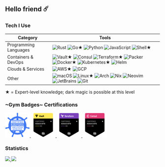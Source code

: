 ## Hello friend :comet:

<!-- https://simpleicons.org/ -->

### Tech I Use

| Category              | Tools                                                                                                                                                                                                                                                                                                                                                                                                                                                                                                                                                                                                                                                                                                                                              |
| --------------------- | -------------------------------------------------------------------------------------------------------------------------------------------------------------------------------------------------------------------------------------------------------------------------------------------------------------------------------------------------------------------------------------------------------------------------------------------------------------------------------------------------------------------------------------------------------------------------------------------------------------------------------------------------------------------------------------------------------------------------------------------------- |
| Programming Languages | ![Rust](https://img.shields.io/badge/-Rust-DEA584?style=flat-square&logo=rust&logoColor=black) ![Go](https://img.shields.io/badge/-Go-00ADD8?style=flat-square&logo=go&logoColor=white)★ ![Python](https://img.shields.io/badge/-Python-3776AB?style=flat-square&logo=python&logoColor=white) ![JavaScript](https://img.shields.io/badge/-JavaScript-F7DF1E?style=flat-square&logo=javascript&logoColor=black) ![Shell](https://img.shields.io/badge/-Shell-4EAA25?style=flat-square&logo=gnubash&logoColor=white)★                                                                                                                                                                                                                                |
| Containers & DevOps   | ![Vault](https://img.shields.io/badge/-Vault-000000?style=flat-square&logo=vault&logoColor=white)★ ![Consul](https://img.shields.io/badge/-Consul-F24C53?style=flat-square&logo=consul&logoColor=white) ![Terraform](https://img.shields.io/badge/-Terraform-7B42BC?style=flat-square&logo=terraform&logoColor=white)★ ![Packer](https://img.shields.io/badge/-Packer-02A8EF?style=flat-square&logo=packer&logoColor=white) ![Docker](https://img.shields.io/badge/-Docker-46a2f1?style=flat-square&logo=docker&logoColor=white)★ ![Kubernetes](https://img.shields.io/badge/-Kubernetes-326CE5?style=flat-square&logo=kubernetes&logoColor=white)★ ![Helm](https://img.shields.io/badge/-Helm-0F1689?style=flat-square&logo=helm&logoColor=white) |
| Clouds & Services     | ![AWS](https://img.shields.io/badge/-AWS-FF9900?style=flat-square&logo=amazonaws&logoColor=white)★ ![GCP](https://img.shields.io/badge/-GCP-4285F4?style=flat-square&logo=googlecloud&logoColor=white)                                                                                                                                                                                                                                                                                                                                                                                                                                                                                                                                             |
| Other                 | ![macOS](https://img.shields.io/badge/-macOS-000000?style=flat-square&logo=apple&logoColor=white) ![Linux](https://img.shields.io/badge/-Linux-FCC624?style=flat-square&logo=linux&logoColor=black)★ ![Arch](https://img.shields.io/badge/-Arch-1793D1?style=flat-square&logo=archlinux&logoColor=white) ![Nix](https://img.shields.io/badge/-Nix-5277C3?style=flat-square&logo=nixos&logoColor=white) ![Neovim](https://img.shields.io/badge/-Neovim-57A143?style=flat-square&logo=neovim&logoColor=white) ![JetBrains](https://img.shields.io/badge/-JetBrains-000000?style=flat-square&logo=intellijidea&logoColor=white) ![Git](https://img.shields.io/badge/-Git-F05032?style=flat-square&logo=git&logoColor=white)                           |

★ = Expert-level knowledge; dark magic is possible at this level

### ~Gym Badges~ Certifications

<a href="https://www.youracclaim.com/badges/5cc416cb-a464-4d05-9f0b-30ea34ccac7d/public_url">
  <img height="80" width="80" src="./assets/lf-ckad.png" alt="Certified Kubernetes Application Developer">
</a>
<a href="https://www.youracclaim.com/badges/eca96d47-4c9d-4b96-a497-5618268ace0c/public_url">
  <img height="80" width="80" src="./assets/hcva0-002.png" alt="HashiCorp Certified: Vault Associate">
</a>
<a href="https://www.youracclaim.com/badges/3125aa27-88e5-49d1-83d8-4427b8f03a1c/public_url">
  <img height="80" width="80" src="./assets/hcta0-002.png" alt="HashiCorp Certified: Terraform Associate">
</a>
<a href="https://www.youracclaim.com/badges/65004345-d21a-452e-b185-93f9ab3614a9/public_url">
  <img height="80" width="80" src="./assets/hcca0-002.png" alt="HashiCorp Certified: Consul Associate">
</a>

### Statistics

<!-- Hack to display theme matching system light/dark mode  -->

<a href="https://github.com/anuraghazra/github-readme-stats#gh-light-mode-only">
  <img src="https://github-readme-stats.vercel.app/api/top-langs?username=pbar1&layout=compact&hide=css&langs_count=6&exclude_repo=vault-rs&theme=default#gh-light-mode-only" />
</a>
<a href="https://github.com/anuraghazra/github-readme-stats#gh-dark-mode-only">
  <img src="https://github-readme-stats.vercel.app/api/top-langs?username=pbar1&layout=compact&hide=css&langs_count=6&exclude_repo=vault-rs&theme=github_dark#gh-dark-mode-only" />
</a>
